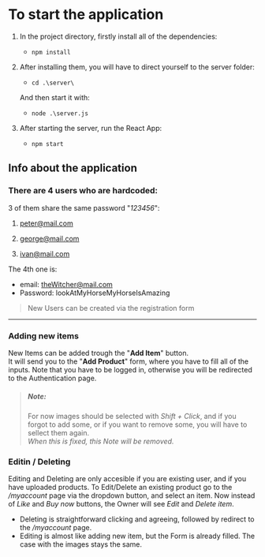 # To start the application

1. In the project directory, firstly install all of the dependencies:

    - `npm install`

2. After installing them, you will have to direct yourself to the server folder:

    - `cd .\server\`

    And then start it with:

    - `node .\server.js`

3. After starting the server, run the React App:

    - `npm start`

## Info about the application

### There are 4 users who are hardcoded:

3 of them share the same password \"_123456_\":

1. peter@mail.com

2. george@mail.com

3. ivan@mail.com

The 4th one is:

-   email: theWitcher@mail.com
-   Password: lookAtMyHorseMyHorseIsAmazing

> New Users can be created via the registration form

---

### Adding new items

New Items can be added trough the \"**Add Item**\" button.  
It will send you to the \"**Add Product**\" form, where you have to fill all of the inputs.
Note that you have to be logged in, otherwise you will be redirected to the Authentication page.

> ##### Note:
>
> For now images should be selected with _Shift + Click_, and if you forgot to add some, or if you want to remove some, you will have to sellect them again.  
>  _When this is fixed, this Note will be removed._

### Editin / Deleting

Editing and Deleting are only accesible if you are existing user, and if you have uploaded products.
To Edit/Delete an existing product go to the _/myaccount_ page via the dropdown button, and select an item. Now instead of _Like_ and _Buy now_ buttons, the Owner will see _Edit_ and _Delete item_.

-   Deleting is straightforward clicking and agreeing, followed by redirect to the _/myaccount_ page.
-   Editing is almost like adding new item, but the Form is already filled. The case with the images stays the same.
